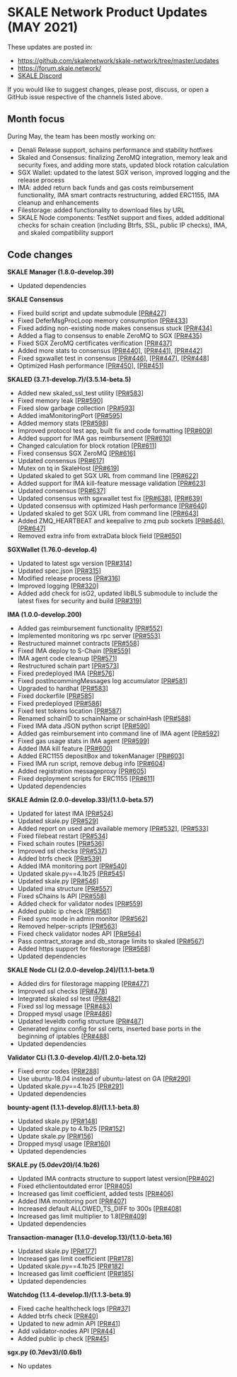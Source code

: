 # SKALE Network Product Updates (MAY 2021)

These updates are posted in: 

-   <https://github.com/skalenetwork/skale-network/tree/master/updates>
-   <https://forum.skale.network/>
-   [SKALE Discord](https://discord.gg/vvUtWJB)

If you would like to suggest changes, please post, discuss, or open a GitHub issue respective of the channels listed above.

## Month focus

During May, the team has been mostly working on:

-   Denali Release support, schains performance and stability hotfixes
-   Skaled and Consensus: finalizing ZeroMQ integration, memory leak and security fixes, and adding more stats, updated block rotation calculation
-   SGX Wallet: updated to the latest SGX verison, improved logging and the release process
-   IMA: added return back funds and gas costs reimbursement functionality, IMA smart contracts restructuring, added ERC1155, IMA cleanup and enhancements
-   Filestorage: added functionality to download files by URL
-   SKALE Node components: TestNet support and fixes, added additional checks for schain creation (including Btrfs, SSL, public IP checks), IMA, and skaled compatibility support

## Code changes

**SKALE Manager (1.8.0-develop.39)**

-   Updated dependencies

**SKALE Consensus**

-   Fixed build script and update submodule [\[PR#427\]](https://github.com/skalenetwork/skale-consensus/pull/427)
-   Fixed DeferMsgProcLoop memory consumption [\[PR#433\]](https://github.com/skalenetwork/skale-consensus/pull/433)
-   Fixed adding non-existing node makes consensus stuck [\[PR#434\]](https://github.com/skalenetwork/skale-consensus/pull/434)
-   Added a flag to consensus to enable ZeroMQ to SGX [\[PR#435\]](https://github.com/skalenetwork/skale-consensus/pull/435)
-   Fixed SGX ZeroMQ certificates verification [\[PR#437\]](https://github.com/skalenetwork/skale-consensus/pull/437)
-   Added more stats to consensus [\[PR#440\]](https://github.com/skalenetwork/skale-consensus/pull/440), [\[PR#441\]](https://github.com/skalenetwork/skale-consensus/pull/441), [\[PR#442\]](https://github.com/skalenetwork/skale-consensus/pull/442)
-   Fixed sgxwallet test in consensus [\[PR#446\]](https://github.com/skalenetwork/skale-consensus/pull/446), [\[PR#447\]](https://github.com/skalenetwork/skale-consensus/pull/447), [\[PR#448\]](https://github.com/skalenetwork/skale-consensus/pull/448)
-   Optimized Hash performance [\[PR#450\]](https://github.com/skalenetwork/skale-consensus/pull/450), [\[PR#451\]](https://github.com/skalenetwork/skale-consensus/pull/451)

**SKALED (3.7.1-develop.7)/(3.5.14-beta.5)**

-   Added new skaled_ssl_test utility [\[PR#583\]](https://github.com/skalenetwork/skaled/pull/583)
-   Fixed memory leak [\[PR#590\]](https://github.com/skalenetwork/skaled/pull/590)
-   Fixed slow garbage collection  [\[PR#593\]](https://github.com/skalenetwork/skaled/pull/593)
-   Added imaMonitoringPort [\[PR#595\]](https://github.com/skalenetwork/skaled/pull/595)
-   Added memory stats [\[PR#598\]](https://github.com/skalenetwork/skaled/pull/598)
-   Improved protocol test app, built fix and code formatting [\[PR#609\]](https://github.com/skalenetwork/skaled/pull/609)
-   Added support for IMA gas reimbursement [\[PR#610\]](https://github.com/skalenetwork/skaled/pull/610)
-   Changed calculation for block rotation [\[PR#611\]](https://github.com/skalenetwork/skaled/pull/611)
-   Fixed consensus SGX ZeroMQ [\[PR#616\]](https://github.com/skalenetwork/skaled/pull/616)
-   Updated consensus [\[PR#617\]](https://github.com/skalenetwork/skaled/pull/617)
-   Mutex on tq in SkaleHost [\[PR#619\]](https://github.com/skalenetwork/skaled/pull/619)
-   Updated skaled to get SGX URL from command line [\[PR#622\]](https://github.com/skalenetwork/skaled/pull/622)
-   Added support for IMA kill-feature message validation [\[PR#623\]](https://github.com/skalenetwork/skaled/pull/623)
-   Updated consensus [\[PR#637\]](https://github.com/skalenetwork/skaled/pull/637)
-   Updated consensus with sgxwallet test fix [\[PR#638\]](https://github.com/skalenetwork/skaled/pull/638), [\[PR#639\]](https://github.com/skalenetwork/skaled/pull/639)
-   Updated consensus with optimized Hash performance [\[PR#640\]](https://github.com/skalenetwork/skaled/pull/640)
-   Updated skaled to get SGX URL from command line [\[PR#643\]](https://github.com/skalenetwork/skaled/pull/643)
-   Added ZMQ_HEARTBEAT and keepalive to zmq pub sockets [\[PR#646\]](https://github.com/skalenetwork/skaled/pull/646), [\[PR#647\]](https://github.com/skalenetwork/skaled/pull/647)
-   Removed extra info from extraData block field [\[PR#650\]](https://github.com/skalenetwork/skaled/pull/650)

**SGXWallet (1.76.0-develop.4)**

-   Updated to latest sgx version [\[PR#314\]](https://github.com/skalenetwork/SGXWallet/pull/314)
-   Updated spec.json [\[PR#315\]](https://github.com/skalenetwork/SGXWallet/pull/315)
-   Modified release process [\[PR#316\]](https://github.com/skalenetwork/SGXWallet/pull/316)
-   Improved logging [\[PR#320\]](https://github.com/skalenetwork/SGXWallet/pull/320)
-   Added add check for isG2, updated libBLS submodule to include the latest fixes for security and build [\[PR#319\]](https://github.com/skalenetwork/SGXWallet/pull/319)

**IMA (1.0.0-develop.200)**

-   Added gas reimbursement functionality [\[PR#552\]](https://github.com/skalenetwork/ima/pull/552)
-   Implemented monitoring ws rpc server [\[PR#553\]](https://github.com/skalenetwork/ima/pull/553)
-   Restructured mainnet contracts [\[PR#558\]](https://github.com/skalenetwork/ima/pull/558)
-   Fixed IMA deploy to S-Chain [\[PR#559\]](https://github.com/skalenetwork/ima/pull/559)
-   IMA agent code cleanup [\[PR#571\]](https://github.com/skalenetwork/ima/pull/571)
-   Restructured schain part [\[PR#573\]](https://github.com/skalenetwork/ima/pull/573)
-   Fixed predeployed IMA  [\[PR#576\]](https://github.com/skalenetwork/ima/pull/576)
-   Fixed postIncommingMessages log accumulator [\[PR#581\]](https://github.com/skalenetwork/ima/pull/581)
-   Upgraded to hardhat [\[PR#583\]](https://github.com/skalenetwork/ima/pull/583)
-   Fixed dockerfile [\[PR#585\]](https://github.com/skalenetwork/ima/pull/585)
-   Fixed predeployed [\[PR#586\]](https://github.com/skalenetwork/ima/pull/586)
-   Fixed test tokens location [\[PR#587\]](https://github.com/skalenetwork/ima/pull/587)
-   Renamed schainID to schainName or schainHash [\[PR#588\]](https://github.com/skalenetwork/ima/pull/588)
-   Fixed IMA data JSON python script [\[PR#590\]](https://github.com/skalenetwork/ima/pull/590)
-   Added gas reimbursement into command line of IMA agent [\[PR#592\]](https://github.com/skalenetwork/ima/pull/592)
-   Fixed gas usage stats in IMA agent [\[PR#599\]](https://github.com/skalenetwork/ima/pull/599)
-   Added IMA kill feature [\[PR#600\]](https://github.com/skalenetwork/ima/pull/600)
-   Added ERC1155 depositBox and tokenManager [\[PR#603\]](https://github.com/skalenetwork/ima/pull/603)
-   Fixed IMA run script, remove debug info [\[PR#604\]](https://github.com/skalenetwork/ima/pull/604)
-   Added registration messageproxy [\[PR#605\]](https://github.com/skalenetwork/ima/pull/605)
-   Fixed deployment scripts for ERC1155 [\[PR#611\]](https://github.com/skalenetwork/ima/pull/611)
-   Updated dependencies

**SKALE Admin (2.0.0-develop.33)/(1.1.0-beta.57)**

-   Updated for latest IMA [\[PR#524\]](https://github.com/skalenetwork/skale-admin/pull/524)
-   Updated skale.py [\[PR#529\]](https://github.com/skalenetwork/skale-admin/pull/529)
-   Added report on used and available memory [\[PR#532\]](https://github.com/skalenetwork/skale-admin/pull/532), [\[PR#533\]](https://github.com/skalenetwork/skale-admin/pull/533)
-   Fixed filebeat restart [\[PR#534\]](https://github.com/skalenetwork/skale-admin/pull/534)
-   Fixed schain routes  [\[PR#536\]](https://github.com/skalenetwork/skale-admin/pull/536)
-   Improved ssl checks [\[PR#537\]](https://github.com/skalenetwork/skale-admin/pull/537)
-   Added btrfs check [\[PR#539\]](https://github.com/skalenetwork/skale-admin/pull/539)
-   Added IMA monitoring port [\[PR#540\]](https://github.com/skalenetwork/skale-admin/pull/540)
-   Updated skale.py==4.1b25 [\[PR#545\]](https://github.com/skalenetwork/skale-admin/pull/545)
-   Updated skale.py [\[PR#546\]](https://github.com/skalenetwork/skale-admin/pull/546)
-   Updated ima structure [\[PR#557\]](https://github.com/skalenetwork/skale-admin/pull/557)
-   Fixed sChains ls API [\[PR#558\]](https://github.com/skalenetwork/skale-admin/pull/558)
-   Added check for validator nodes [\[PR#559\]](https://github.com/skalenetwork/skale-admin/pull/559)
-   Added public ip check [\[PR#561\]](https://github.com/skalenetwork/skale-admin/pull/561)
-   Fixed sync mode in admin monitor [\[PR#562\]](https://github.com/skalenetwork/skale-admin/pull/562)
-   Removed helper-scripts [\[PR#563\]](https://github.com/skalenetwork/skale-admin/pull/563)
-   Fixed check validator nodes API [\[PR#564\]](https://github.com/skalenetwork/skale-admin/pull/564)
-   Pass contract_storage and db_storage limits to skaled [\[PR#567\]](https://github.com/skalenetwork/skale-admin/pull/567)
-   Added https support for filestorage [\[PR#568\]](https://github.com/skalenetwork/skale-admin/pull/568)
-   Updated dependencies

**SKALE Node CLI (2.0.0-develop.24)/(1.1.1-beta.1)**

-   Added dirs for filestorage mapping [\[PR#477\]](https://github.com/skalenetwork/skale-node-cli/pull/477)
-   Improved ssl checks [\[PR#478\]](https://github.com/skalenetwork/skale-node-cli/pull/478)
-   Integrated skaled ssl test [\[PR#482\]](https://github.com/skalenetwork/skale-node-cli/pull/482)
-   Fixed ssl log message [\[PR#483\]](https://github.com/skalenetwork/skale-node-cli/pull/483)
-   Dropped mysql usage [\[PR#486\]](https://github.com/skalenetwork/skale-node-cli/pull/486)
-   Updated leveldb config structure [\[PR#487\]](https://github.com/skalenetwork/skale-node-cli/pull/487)
-   Generated nginx config for ssl certs, inserted base ports in the beginning of iptables [\[PR#488\]](https://github.com/skalenetwork/skale-node-cli/pull/488)
-   Updated dependencies

**Validator CLI (1.3.0-develop.4)/(1.2.0-beta.12)**

-   Fixed error codes [\[PR#288\]](https://github.com/skalenetwork/validator-cli/pull/288)
-   Use ubuntu-18.04 instead of ubuntu-latest on GA [\[PR#290\]](https://github.com/skalenetwork/validator-cli/pull/290)
-   Updated skale.py==4.1b25 [\[PR#291\]](https://github.com/skalenetwork/validator-cli/pull/291)
-   Updated dependencies

**bounty-agent (1.1.1-develop.8)/(1.1.1-beta.8)**

-   Updated skale.py [\[PR#148\]](https://github.com/skalenetwork/bounty-agent/pull/148)
-   Updated skale.py to 4.1b25 [\[PR#152\]](https://github.com/skalenetwork/bounty-agent/pull/152)
-   Update skale.py [\[PR#156\]](https://github.com/skalenetwork/bounty-agent/pull/156)
-   Dropped mysql usage [\[PR#160\]](https://github.com/skalenetwork/bounty-agent/pull/160)
-   Updated dependencies

**SKALE.py (5.0dev20)/(4.1b26)**

-   Updated IMA contracts structure to support latest version[\[PR#402\]](https://github.com/skalenetwork/skale.py/pull/402)
-   Fixed ethclientoutdated error [\[PR#405\]](https://github.com/skalenetwork/skale.py/pull/405)
-   Increased gas limit coefficient, added tests [\[PR#406\]](https://github.com/skalenetwork/skale.py/pull/406)
-   Added IMA monitoring port [\[PR#407\]](https://github.com/skalenetwork/skale.py/pull/407)
-   Increased default ALLOWED_TS_DIFF to 300s [\[PR#408\]](https://github.com/skalenetwork/skale.py/pull/408)
-   Increased gas limit multiplier to 1.8[\[PR#409\]](https://github.com/skalenetwork/skale.py/pull/409)
-   Updated dependencies

**Transaction-manager (1.1.0-develop.13)/(1.1.0-beta.16)**

-   Updated skale.py [\[PR#177\]](https://github.com/skalenetwork/transaction-manager/pull/177)
-   Increased gas limit coefficient [\[PR#178\]](https://github.com/skalenetwork/transaction-manager/pull/178)
-   Updated skale.py==4.1b25 [\[PR#182\]](https://github.com/skalenetwork/transaction-manager/pull/182)
-   Increased gas limit coefficient [\[PR#185\]](https://github.com/skalenetwork/transaction-manager/pull/185)
-   Updated dependencies

**Watchdog (1.1.4-develop.1)/(1.1.3-beta.9)**

-   Fixed cache healthcheck logs [\[PR#37\]](https://github.com/skalenetwork/skale-watchdog/pull/37)
-   Added btrfs check [\[PR#40\]](https://github.com/skalenetwork/skale-watchdog/pull/40)
-   Updated to new admin API [\[PR#41\]](https://github.com/skalenetwork/skale-watchdog/pull/41)
-   Add validator-nodes API [\[PR#44\]](https://github.com/skalenetwork/skale-watchdog/pull/44)
-   Added public ip check [\[PR#45\]](https://github.com/skalenetwork/skale-watchdog/pull/45)

**sgx.py (0.7dev3)/(0.6b1)**

-   No updates

